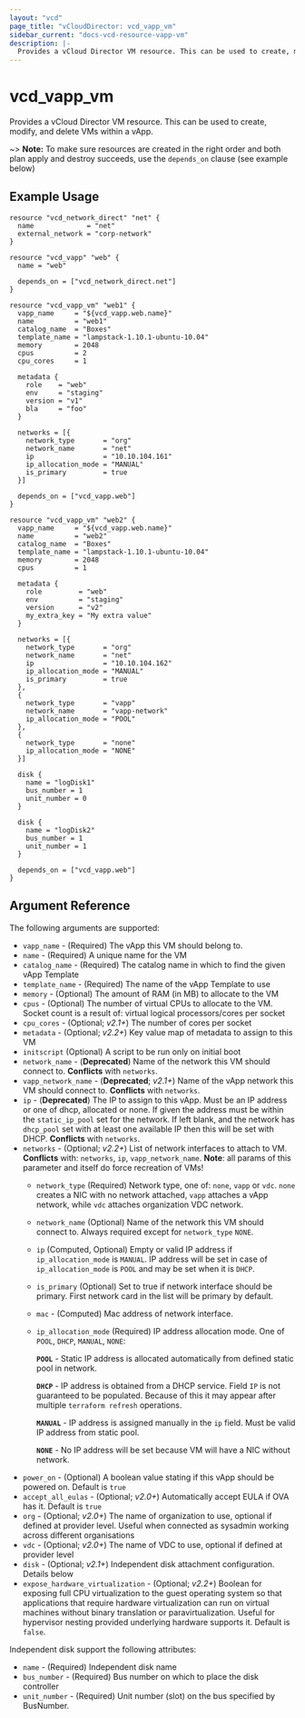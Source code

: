 ```yaml
---
layout: "vcd"
page_title: "vCloudDirector: vcd_vapp_vm"
sidebar_current: "docs-vcd-resource-vapp-vm"
description: |-
  Provides a vCloud Director VM resource. This can be used to create, modify, and delete VMs within a vApp.
---
```


# vcd\_vapp\_vm

Provides a vCloud Director VM resource. This can be used to create,
modify, and delete VMs within a vApp.

~> **Note:** To make sure resources are created in the right order and both plan apply and destroy succeeds, use the `depends_on` clause (see example below)


## Example Usage

```hcl
resource "vcd_network_direct" "net" {
  name             = "net"
  external_network = "corp-network"
}

resource "vcd_vapp" "web" {
  name = "web"

  depends_on = ["vcd_network_direct.net"]
}

resource "vcd_vapp_vm" "web1" {
  vapp_name     = "${vcd_vapp.web.name}"
  name          = "web1"
  catalog_name  = "Boxes"
  template_name = "lampstack-1.10.1-ubuntu-10.04"
  memory        = 2048
  cpus          = 2
  cpu_cores     = 1

  metadata {
    role    = "web"
    env     = "staging"
    version = "v1"
    bla     = "foo"
  }

  networks = [{
    network_type       = "org"
    network_name       = "net"
    ip                 = "10.10.104.161"
    ip_allocation_mode = "MANUAL"
    is_primary         = true
  }]

  depends_on = ["vcd_vapp.web"]
}

resource "vcd_vapp_vm" "web2" {
  vapp_name     = "${vcd_vapp.web.name}"
  name          = "web2"
  catalog_name  = "Boxes"
  template_name = "lampstack-1.10.1-ubuntu-10.04"
  memory        = 2048
  cpus          = 1

  metadata {
    role         = "web"
    env          = "staging"
    version      = "v2"
    my_extra_key = "My extra value"
  }

  networks = [{
    network_type       = "org"
    network_name       = "net"
    ip                 = "10.10.104.162"
    ip_allocation_mode = "MANUAL"
    is_primary         = true
  },
  {
    network_type       = "vapp"
    network_name       = "vapp-network"
    ip_allocation_mode = "POOL"
  },
  {
    network_type       = "none"
    ip_allocation_mode = "NONE"
  }]

  disk {
    name = "logDisk1"
    bus_number = 1
    unit_number = 0
  }

  disk {
    name = "logDisk2"
    bus_number = 1
    unit_number = 1
  }

  depends_on = ["vcd_vapp.web"]
}
```

## Argument Reference

The following arguments are supported:

* `vapp_name` - (Required) The vApp this VM should belong to.
* `name` - (Required) A unique name for the VM
* `catalog_name` - (Required) The catalog name in which to find the given vApp Template
* `template_name` - (Required) The name of the vApp Template to use
* `memory` - (Optional) The amount of RAM (in MB) to allocate to the VM
* `cpus` - (Optional) The number of virtual CPUs to allocate to the VM. Socket count is a result of: virtual logical processors/cores per socket
* `cpu_cores` - (Optional; *v2.1+*) The number of cores per socket
* `metadata` - (Optional; *v2.2+*) Key value map of metadata to assign to this VM
* `initscript` (Optional) A script to be run only on initial boot
* `network_name` - (**Deprecated**) Name of the network this VM should connect to. **Conflicts** with `networks`.
* `vapp_network_name` - (**Deprecated**; *v2.1+*) Name of the vApp network this VM should connect to. **Conflicts** with `networks`.
* `ip` - (**Deprecated**) The IP to assign to this vApp. Must be an IP address or
one of dhcp, allocated or none. If given the address must be within the
  `static_ip_pool` set for the network. If left blank, and the network has
  `dhcp_pool` set with at least one available IP then this will be set with
DHCP. **Conflicts** with `networks`.
* `networks` - (Optional; *v2.2+*) List of network interfaces to attach to VM. **Conflicts** with: `networks`, `ip`, `vapp_network_name`. **Note**: all params of this parameter and itself do force recreation of VMs!
  * `network_type` (Required) Network type, one of: `none`, `vapp` or `vdc`. `none` creates a NIC with no network attached, `vapp` attaches a vApp network, while `vdc` attaches organization VDC network.
  * `network_name` (Optional) Name of the network this VM should connect to. Always required except for `network_type` `NONE`.
  * `ip` (Computed, Optional) Empty or valid IP address if `ip_allocation_mode` is `MANUAL`. IP address will be set in case of `ip_allocation_mode` is `POOL` and may be set when it is `DHCP`.
  * `is_primary` (Optional) Set to true if network interface should be primary. First network card in the list will be primary by default.
  * `mac` - (Computed) Mac address of network interface.
  * `ip_allocation_mode` (Required) IP address allocation mode. One of `POOL`, `DHCP`, `MANUAL`, `NONE`:  
    
      **`POOL`** - Static IP address is allocated automatically from defined static pool in network.
      
      **`DHCP`** - IP address is obtained from a DHCP service. Field `IP` is not guaranteed to be populated. Because of this it may appear
      after multiple `terraform refresh` operations.
      
      **`MANUAL`** - IP address is assigned manually in the `ip` field. Must be valid IP address from static pool.
      
      **`NONE`** - No IP address will be set because VM will have a NIC without network.
* `power_on` - (Optional) A boolean value stating if this vApp should be powered on. Default is `true`
* `accept_all_eulas` - (Optional; *v2.0+*) Automatically accept EULA if OVA has it. Default is `true`
* `org` - (Optional; *v2.0+*) The name of organization to use, optional if defined at provider level. Useful when connected as sysadmin working across different organisations
* `vdc` - (Optional; *v2.0+*) The name of VDC to use, optional if defined at provider level
* `disk` - (Optional; *v2.1+*) Independent disk attachment configuration. Details below
* `expose_hardware_virtualization` - (Optional; *v2.2+*) Boolean for exposing full CPU virtualization to the
guest operating system so that applications that require hardware virtualization can run on virtual machines without binary
translation or paravirtualization. Useful for hypervisor nesting provided underlying hardware supports it. Default is `false`.

Independent disk support the following attributes:

* `name` - (Required) Independent disk name
* `bus_number` - (Required) Bus number on which to place the disk controller
* `unit_number` - (Required) Unit number (slot) on the bus specified by BusNumber.
